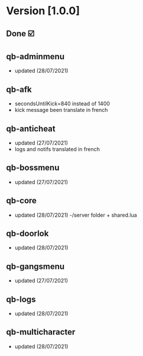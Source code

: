 # Version [1.0.0]

## Done ☑️

## qb-adminmenu

- updated (28/07/2021)

## qb-afk

- secondsUntilKick=840 instead of 1400
- kick message been translate in french

## qb-anticheat

- updated (27/07/2021)
- logs and notifs translated in french

## qb-bossmenu

- updated (27/07/2021)

## qb-core

- updated (28/07/2021)
-/server folder + shared.lua

## qb-doorlok

- updated (28/07/2021)

## qb-gangsmenu

- updated (27/07/2021)

## qb-logs

- updated (28/07/2021)

## qb-multicharacter

- updated (28/07/2021)
